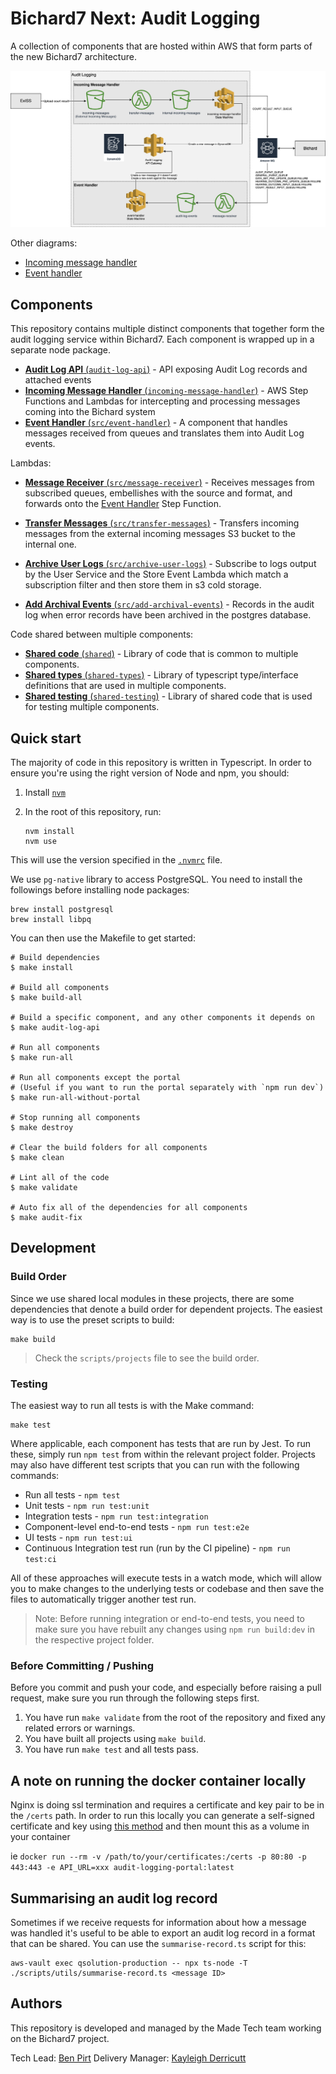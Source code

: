 # Bichard7 Next: Audit Logging

A collection of components that are hosted within AWS that form parts of the new Bichard7 architecture.

![Bichard7 Audit Logging](/docs/infrastructure.png?raw=true "Infrastructure")

Other diagrams:

- [Incoming message handler](/src/incoming-message-handler)
- [Event handler](/src/event-handler)

## Components

This repository contains multiple distinct components that together form the audit logging service within Bichard7. Each component is wrapped up in a separate node package.

- [**Audit Log API** (`audit-log-api`)](src/audit-log-api/) - API exposing Audit Log records and attached events
- [**Incoming Message Handler** (`incoming-message-handler`)](src/incoming-message-handler/) - AWS Step Functions and Lambdas for intercepting and processing messages coming into the Bichard system
- [**Event Handler** (`src/event-handler`)](src/event-handler/) - A component that handles messages received from queues and translates them into Audit Log events.

Lambdas:

- [**Message Receiver** (`src/message-receiver`)](src/message-receiver/) - Receives messages from subscribed queues, embellishes with the source and format, and forwards onto the [Event Handler](event-handler/) Step Function.

- [**Transfer Messages** (`src/transfer-messages`)](src/transfer-messages) - Transfers incoming messages from the external incoming messages S3 bucket to the internal one.

- [**Archive User Logs** (`src/archive-user-logs`)](src/archive-user-logs/) - Subscribe to logs output by the User Service and the Store Event Lambda which match a subscription filter and then store them in s3 cold storage.

- [**Add Archival Events** (`src/add-archival-events`)](src/add-archival-events) - Records in the audit log when error records have been archived in the postgres database.

Code shared between multiple components:

- [**Shared code** (`shared`)](src/shared/) - Library of code that is common to multiple components.
- [**Shared types** (`shared-types`)](src/shared-types/) - Library of typescript type/interface definitions that are used in multiple components.
- [**Shared testing** (`shared-testing`)](src/shared-testing/) - Library of shared code that is used for testing multiple components.

## Quick start

The majority of code in this repository is written in Typescript. In order to ensure you're using the right version of Node and npm, you should:

1. Install [`nvm`](https://github.com/nvm-sh/nvm)
2. In the root of this repository, run:

    ```shell
    nvm install
    nvm use
    ```

This will use the version specified in the [`.nvmrc`](.nvmrc) file.

We use `pg-native` library to access PostgreSQL. You need to install the followings before installing node packages:

  ```shell
  brew install postgresql
  brew install libpq
  ```

You can then use the Makefile to get started:

```shell
# Build dependencies
$ make install

# Build all components
$ make build-all

# Build a specific component, and any other components it depends on
$ make audit-log-api

# Run all components
$ make run-all

# Run all components except the portal
# (Useful if you want to run the portal separately with `npm run dev`)
$ make run-all-without-portal

# Stop running all components
$ make destroy

# Clear the build folders for all components
$ make clean

# Lint all of the code
$ make validate

# Auto fix all of the dependencies for all components
$ make audit-fix
```

## Development

### Build Order

Since we use shared local modules in these projects, there are some dependencies that denote a build order for dependent projects. The easiest way is to use the preset scripts to build:

```shell
make build
```

> Check the `scripts/projects` file to see the build order.

### Testing

The easiest way to run all tests is with the Make command:

```shell
make test
```

Where applicable, each component has tests that are run by Jest. To run these, simply run `npm test` from within the relevant project folder. Projects may also have different test scripts that you can run with the following commands:

- Run all tests - `npm test`
- Unit tests - `npm run test:unit`
- Integration tests - `npm run test:integration`
- Component-level end-to-end tests - `npm run test:e2e`
- UI tests - `npm run test:ui`
- Continuous Integration test run (run by the CI pipeline) - `npm run test:ci`

All of these approaches will execute tests in a watch mode, which will allow you to make changes to the underlying tests or codebase and then save the files to automatically trigger another test run.

> Note: Before running integration or end-to-end tests, you need to make sure you have rebuilt any changes using `npm run build:dev` in the respective project folder.

### Before Committing / Pushing

Before you commit and push your code, and especially before raising a pull request, make sure you run through the following steps first.

1. You have run `make validate` from the root of the repository and fixed any related errors or warnings.
2. You have built all projects using `make build`.
3. You have run `make test` and all tests pass.

## A note on running the docker container locally

Nginx is doing ssl termination and requires a certificate and key pair to be in the `/certs` path.
In order to run this locally you can generate a self-signed certificate and key using [this method](https://linuxize.com/post/creating-a-self-signed-ssl-certificate/) and then mount
this as a volume in your container

ie `docker run --rm -v /path/to/your/certificates:/certs -p 80:80 -p 443:443 -e API_URL=xxx audit-logging-portal:latest`

## Summarising an audit log record

Sometimes if we receive requests for information about how a message was handled it's useful to be able to export an audit log record in a format that can be shared. You can use the `summarise-record.ts` script for this:

```
aws-vault exec qsolution-production -- npx ts-node -T ./scripts/utils/summarise-record.ts <message ID>
```

## Authors

This repository is developed and managed by the Made Tech team working on the Bichard7 project.

Tech Lead: [Ben Pirt](mailto:ben@madetech.com)
Delivery Manager: [Kayleigh Derricutt](mailto:Kayleigh.derricutt@madetech.com)
